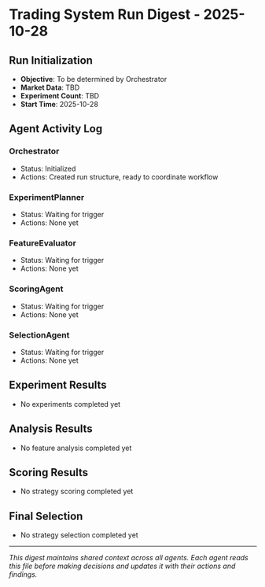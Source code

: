 # Trading System Run Digest - 2025-10-28

## Run Initialization
- **Objective**: To be determined by Orchestrator
- **Market Data**: TBD
- **Experiment Count**: TBD
- **Start Time**: 2025-10-28

## Agent Activity Log

### Orchestrator
- Status: Initialized
- Actions: Created run structure, ready to coordinate workflow

### ExperimentPlanner  
- Status: Waiting for trigger
- Actions: None yet

### FeatureEvaluator
- Status: Waiting for trigger  
- Actions: None yet

### ScoringAgent
- Status: Waiting for trigger
- Actions: None yet

### SelectionAgent
- Status: Waiting for trigger
- Actions: None yet

## Experiment Results
- No experiments completed yet

## Analysis Results  
- No feature analysis completed yet

## Scoring Results
- No strategy scoring completed yet

## Final Selection
- No strategy selection completed yet

---

*This digest maintains shared context across all agents. Each agent reads this file before making decisions and updates it with their actions and findings.*
